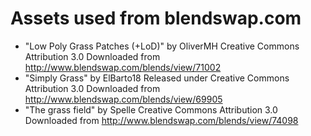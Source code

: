 Assets used from blendswap.com
==============================

* "Low Poly Grass Patches (+LoD)" by OliverMH Creative Commons Attribution 3.0 Downloaded from http://www.blendswap.com/blends/view/71002
* "Simply Grass" by ElBarto18 Released under Creative Commons Attribution 3.0 Downloaded from http://www.blendswap.com/blends/view/69905
* "The grass field" by Spelle Creative Commons Attribution 3.0 Downloaded from http://www.blendswap.com/blends/view/74098
